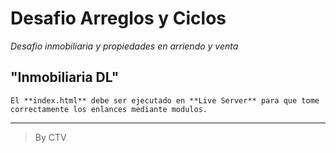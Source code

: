# Desafio Arreglos y Ciclos

_Desafio inmobiliaria y propiedades en arriendo y venta_

## "Inmobiliaria DL"

```
El **index.html** debe ser ejecutado en **Live Server** para que tome correctamente los enlances mediante modulos.
```
---
> By CTV